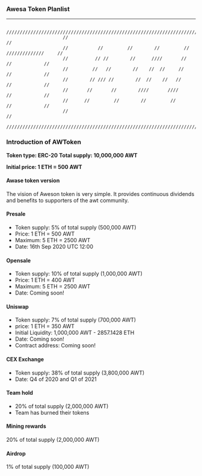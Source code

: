 ### Awesa Token Planlist

---

```
                     /////////////////////////////////////////////////////////////////////////
                     //                                                                     //
                     //           //         //        //         //     //////////////     // 
                     //          // //        //      ////       //           //            //
                     //         //   //        //    //  //     //            //            //
                     //        // /// //        //  //    //   //             //            //
                     //       //       //        ////       ////              //            //
                     //      //         //        //         //               //            //
                     //                                                                     //
                     /////////////////////////////////////////////////////////////////////////
```
### Introduction of AWToken
**Token type: ERC-20**
**Total supply: 10,000,000 AWT**

**Initial price: 1 ETH = 500 AWT**

#### Awase token version
The vision of Aweson token is very simple. It provides continuous dividends and benefits to supporters of the awt community.

#### Presale
  - Token supply: 5% of total supply (500,000 AWT)
  - Price: 1 ETH = 500 AWT
  - Maximum: 5 ETH = 2500 AWT
  - Date: 16th Sep 2020 UTC 12:00
 
#### Opensale
  - Token supply: 10% of total supply (1,000,000 AWT)
  - Price: 1 ETH = 400 AWT
  - Maximum: 5 ETH = 2500 AWT
  - Date: Coming soon!

#### Uniswap
  - Token supply: 7% of total supply (700,000 AWT)
  - price: 1 ETH = 350 AWT
  - Initial Liquidity: 1,000,000 AWT - 2857.1428 ETH
  - Date: Coming soon!
  - Contract address: Coming soon!
#### CEX Exchange
  - Token supply: 38% of total supply (3,800,000 AWT)
  - Date: Q4 of 2020 and Q1 of 2021
#### Team hold 
  - 20% of total supply (2,000,000 AWT)
  - Team has burned their tokens
#### Mining rewards
  20% of total supply (2,000,000 AWT)
#### Airdrop
  1%  of total supply (100,000 AWT)

